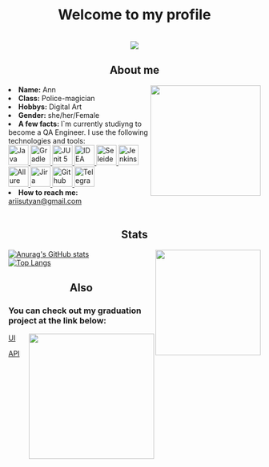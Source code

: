 <body>
<h1 align="center">  Welcome to my profile </h1>
<br>
<div align="center">
<img src="https://s10.gifyu.com/images/cd0ac53c65a93a2ccfabb720e1dcb0fe.gif">
</div>
<h2 align="center"> About me </h2>
 <img src="https://i.yapx.ru/QjWCc.gif" align="right" height="220">
<li>
<b>Name:</b> Ann </li>
<li>
<b>Class:</b> Police-magician
</li>
 <li>
<b>Hobbys:</b> Digital Art
</li>
<li>
<b>Gender:</b> she/her/Female
</li>
 </li>
<li>
<b> A few facts: </b> I`m currently studiyng to become a QA Engineer. I use the following technologies and tools:
</li>
 <a href="https://github.com/angry-qa/vkc-demo">
  <img src="https://starchenkov.pro/qa-guru/img/skills/Java.svg" width="40" height="40"  alt="Java"/>
  <img src="https://starchenkov.pro/qa-guru/img/skills/Gradle.svg" width="40" height="40"  alt="Gradle"/>
  <img src="https://starchenkov.pro/qa-guru/img/skills/JUnit5.svg" width="40" height="40"  alt="JUnit 5"/>
  <img src="https://starchenkov.pro/qa-guru/img/skills/Intelij_IDEA.svg" width="40" height="40"  alt="IDEA"/>
  <img src="https://starchenkov.pro/qa-guru/img/skills/Selenide.svg" width="40" height="40"  alt="Seleide"/>
  <img src="https://starchenkov.pro/qa-guru/img/skills/Jenkins.svg" width="40" height="40"  alt="Jenkins"/>
  <img src="https://starchenkov.pro/qa-guru/img/skills/Allure_EE.svg" width="40" height="40"  alt="Allure TestOps"/>
  <img src="https://starchenkov.pro/qa-guru/img/skills/Jira.svg" width="40" height="40"  alt="Jira"/>
  <img src="https://starchenkov.pro/qa-guru/img/skills/Github.svg" width="40" height="40"  alt="Github"/>
  <img src="https://starchenkov.pro/qa-guru/img/skills/Telegram.svg" width="40" height="40"  alt="Telegram"/>
</a>
<br>
<li> 
 <b> How to reach me:</b> <a href="mailto:ariisutyan@gmail.com">ariisutyan@gmail.com</a></li>
<br>
<h2 align="center"> Stats </h2>

<img src="https://s10.gifyu.com/images/armor-magic-power.gif" align="right" height="210">

[![Anurag's GitHub stats](https://github-readme-stats.vercel.app/api?username=AnyaBlin&show_icons=true&theme=dracula)](https://github.com/anuraghazra/github-readme-stats) 
<br/> 
[![Top Langs](https://github-readme-stats.vercel.app/api/top-langs/?username=AnyaBlin&layout=compact&theme=dracula)](https://github.com/anuraghazra/github-readme-stats)

<h2 align="center"> Also </h2>

<h3> You can check out my graduation project at the link below: </h3>

<img src="https://s10.gifyu.com/images/by-yusuferenelet-anime.gif" align="right" height="250">



[UI](https://github.com/AnyaBlin/Final_project)
 
[API](https://github.com/AnyaBlin/API_FinalProject)





